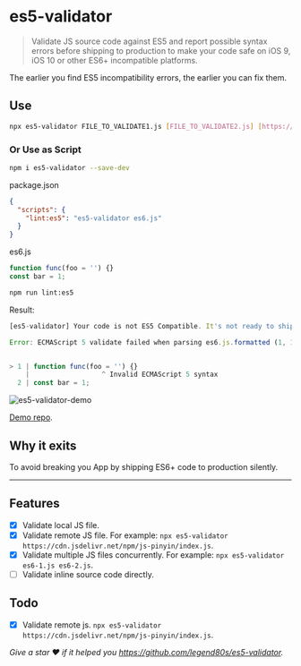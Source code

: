 # es5-validator

> Validate JS source code against ES5 and report possible syntax errors before shipping to production to make your code safe on iOS 9, iOS 10 or other ES6+ incompatible platforms.

The earlier you find ES5 incompatibility errors, the earlier you can fix them.

## Use

```sh
npx es5-validator FILE_TO_VALIDATE1.js [FILE_TO_VALIDATE2.js] [https://some-cdn/es.min.js]
```

### Or Use as Script

```sh
npm i es5-validator --save-dev
```

package.json

```json
{
  "scripts": {
    "lint:es5": "es5-validator es6.js"
  }
}
```

es6.js

```js
function func(foo = '') {}
const bar = 1;
```

```sh
npm run lint:es5
```

Result:

```javascript
[es5-validator] Your code is not ES5 Compatible. It's not ready to ship to production, otherwise it will break you App on iOS 9 or iOS 10.

Error: ECMAScript 5 validate failed when parsing es6.js.formatted (1, 18)


> 1 | function func(foo = '') {}
    |                  ^ Invalid ECMAScript 5 syntax
  2 | const bar = 1;
```

![es5-validator-demo](https://raw.githubusercontent.com/legend80s/es5-validator/master/es5-validator-demo.jpg)

[Demo repo](https://github.com/legend80s/es5-validator-demo).

## Why it exits

To avoid breaking you App by shipping ES6+ code to production silently.

---

## Features

- [x] Validate local JS file.
- [x] Validate remote JS file. For example: `npx es5-validator https://cdn.jsdelivr.net/npm/js-pinyin/index.js`.
- [x] Validate multiple JS files concurrently. For example: `npx es5-validator es6-1.js es6-2.js`.
- [ ] Validate inline source code directly.

## Todo

- [x] Validate remote js. `npx es5-validator https://cdn.jsdelivr.net/npm/js-pinyin/index.js`.

*Give a star ❤️  if it helped you https://github.com/legend80s/es5-validator.*
